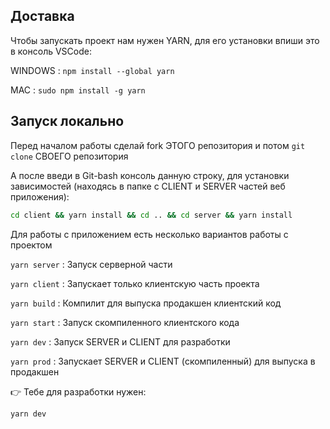 ## Доставка

Чтобы запускать проект нам нужен YARN, для его установки впиши это в консоль VSCode:

WINDOWS : `npm install --global yarn`

MAC : `sudo npm install -g yarn`

## Запуск локально
Перед началом работы сделай fork ЭТОГО репозитория и потом `git clone` СВОЕГО репозитория

А после введи в Git-bash консоль данную строку, для установки зависимостей (находясь в папке с CLIENT и SERVER частей веб приложения):
```bash
cd client && yarn install && cd .. && cd server && yarn install
```

Для работы с приложением есть несколько вариантов работы с проектом

`yarn server` : Запуск серверной части

`yarn client` : Запускает только клиентскую часть проекта

`yarn build` : Компилит для выпуска продакшен клиентский код

`yarn start` : Запуск скомпиленного клиентского кода

`yarn dev` : Запуск SERVER и CLIENT для разработки

`yarn prod` : Запускает SERVER и CLIENT (скомпиленный) для выпуска в продакшен

👉 Тебе для разработки нужен:

```bash
yarn dev
```

